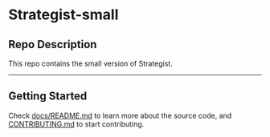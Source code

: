 
# Strategist-small

## Repo Description

This repo contains the small version of Strategist.

---

## Getting Started
Check [docs/README.md](docs/README.md) to learn more about the source code, and [CONTRIBUTING.md](https://github.com/intelligenxe/.github/blob/main/CONTRIBUTING.md) to start contributing.
